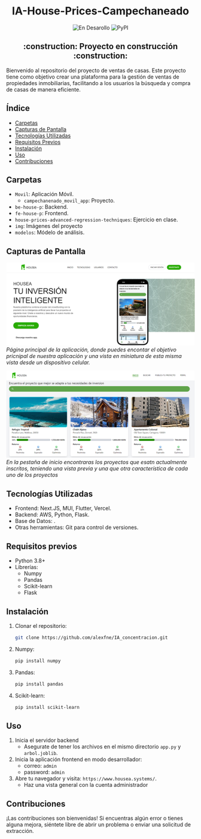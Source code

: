 <h1 align="center"> IA-House-Prices-Campechaneado </h1> 
<div align="center">
  
![En Desarollo](https://img.shields.io/badge/STATUS-EN%20DESAROLLO-green)
![PyPI](https://img.shields.io/pypi/v/customtkinter)

</div>
<h2 align="center">
:construction: Proyecto en construcción :construction:
</h2>

Bienvenido al repositorio del proyecto de ventas de casas. Este proyecto tiene como objetivo crear una plataforma para la gestión de ventas de propiedades inmobiliarias, facilitando a los usuarios la búsqueda y compra de casas de manera eficiente.

## Índice

- [Carpetas](#carpetas)
- [Capturas de Pantalla](#capturas-de-pantalla)
- [Tecnologías Utilizadas](#tecnologías-utilizadas)
- [Requisitos Previos](#requisitos-previos)
- [Instalación](#instalación)
- [Uso](#uso)
- [Contribuciones](#contribuciones)

## Carpetas

- `Movil`: Aplicación Móvil.
    - `campechanenado_movil_app`: Proyecto.
- `be-house-p`: Backend.
- `fe-house-p`: Frontend.
- `house-prices-advanced-regression-techniques`: Ejercicio en clase.
- `img`: Imágenes del proyecto
- `modelos`: Módelo de análisis.

## Capturas de Pantalla

![Landing Page](img/Housea.png) 
*Página principal de la aplicación, donde puedes encontar el objetivo pricnipal de nuestra aplicación y una vista en miniatura de esta misma vista desde un dispositivo celular.*

![Inicio de la página web](img/Housea_inicio.png)
*En la pestaña de inicio encontraras los proyectos que esatn actualmente inscritos, teniendo una vista previa y una que otra característica de cada uno de los proyectos*

## Tecnologías Utilizadas

- Frontend: Next.JS, MUI, Flutter, Vercel.
- Backend: AWS, Python, Flask.
- Base de Datos: .
- Otras herramientas: Git para control de versiones.

## Requisitos previos

- Python 3.8+
- Librerías:
    - Numpy
    - Pandas
    - Scikit-learn
    - Flask

## Instalación

1. Clonar el repositorio:
   ```bash
   git clone https://github.com/alexfne/IA_concentracion.git
   ```
   
2. Numpy:
   ```bash
   pip install numpy
   ```
   
4. Pandas:
   ```bash
   pip install pandas
   ```
   
5. Scikit-learn:
   ```bash
   pip install scikit-learn
   ```

## Uso

1. Inicia el servidor backend
   - Asegurate de tener los archivos en el mismo directorio `app.py` y `arbol.joblib`.
2. Inicia la aplicación frontend en modo desarrollador:
   - correo: `admin`
   - password: `admin`
3. Abre tu navegador y visita: `https://www.housea.systems/`.
   - Haz una vista general con la cuenta administrador 


## Contribuciones

¡Las contribuciones son bienvenidas! Si encuentras algún error o tienes alguna mejora, siéntete libre de abrir un problema o enviar una solicitud de extracción.
